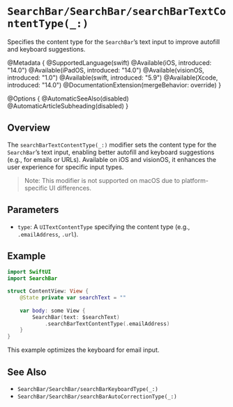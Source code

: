 # ``SearchBar/SearchBar/searchBarTextContentType(_:)``

Specifies the content type for the `SearchBar`’s text input to improve autofill and keyboard suggestions.

@Metadata {
    @SupportedLanguage(swift)
    @Available(iOS, introduced: "14.0")
    @Available(iPadOS, introduced: "14.0")
    @Available(visionOS, introduced: "1.0")
    @Available(swift, introduced: "5.9")
    @Available(Xcode, introduced: "14.0")
    @DocumentationExtension(mergeBehavior: override)
}

@Options {
    @AutomaticSeeAlso(disabled)
    @AutomaticArticleSubheading(disabled)
}

## Overview

The `searchBarTextContentType(_:)` modifier sets the content type for the `SearchBar`’s text input, enabling better autofill and keyboard suggestions (e.g., for emails or URLs). Available on iOS and visionOS, it enhances the user experience for specific input types.

> Note: This modifier is not supported on macOS due to platform-specific UI differences.

## Parameters

- `type`: A `UITextContentType` specifying the content type (e.g., `.emailAddress`, `.url`).

## Example

```swift
import SwiftUI
import SearchBar

struct ContentView: View {
    @State private var searchText = ""
    
    var body: some View {
        SearchBar(text: $searchText)
            .searchBarTextContentType(.emailAddress)
    }
}
```

This example optimizes the keyboard for email input.

## See Also

- ``SearchBar/SearchBar/searchBarKeyboardType(_:)``
- ``SearchBar/SearchBar/searchBarAutoCorrectionType(_:)``
